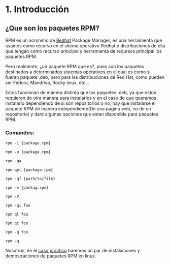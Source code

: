 # 1. Introducción
## ¿Que son los paquetes RPM?
RPM es un acronimo de [Redhat](https://www.redhat.com/es) Package Manager, es una herramienta que usamos como recurso en el sitema operativo Redhat o distribuciones de ella que tengan como recurso principal y herramienta de recursos principal los paquetes RPM.

Pero realmente, ¿un paquete RPM que es?, pues son los paquetes destinados a determinados sistemas operativos en el cual es como si fueran paquete .deb, pero para las distribuciones de Red Hat, como pueden ser Fedora, Mandriva, Rocky linux, etc...

Estos funcionan de manera distinta que los paquetes .deb, ya que estos requieren de otra manera para instalarlos y en el caso de que queramos instalarlo dependiendo de si son repositorios o no, hay que instalarse el paquete RPM de manera independiente(De una pagina web, no de un repositorio) y daré algunas opciones que estan disponible para paquetes RPM.

### Comandos:

`rpm -i {package.rpm}`

`rpm -u {package.rpm}`

`rpm -qa`

`rpm-qpl {package.rpm}`

`rpm -qf {path/to/file}`

`rpm -e {packag.rpm}`

`rpm -V`

`rpm -qi foo`

`rpm ql foo`

`rpm qc foo`

`rpm -q foo`

`rpm -q`
    
Nosotros, en el [caso practico](/documentos/casopractico.md) haremos un par de instalaciones y demostraciones de paquetes RPM en linux.
